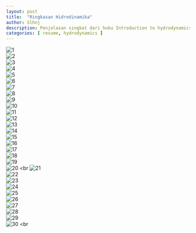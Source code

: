 ```yaml
---
layout: post
title:  "Ringkasan Hidrodinamika"
author: Slhnj
description: Penjelasan singkat dari huku Introduction to hydrodynamics
categories: [ resume, hydrodynamics ]
---
```




![1](/media/Img/Hidro/1.png) <br>
![2](/media/Img/Hidro/2.png) <br>
![3](/media/Img/Hidro/3_.png) <br>
![4](/media/Img/Hidro/4.png) <br>
![5](/media/Img/Hidro/5_.png) <br>
![6](/media/Img/Hidro/6.png) <br>
![7](/media/Img/Hidro/7.png) <br>
![8](/media/Img/Hidro/8.png) <br>
![9](/media/Img/Hidro/9.png) <br>
![10](/media/Img/Hidro/10.png) <br>
![11](/media/Img/Hidro/11.png) <br>
![12](/media/Img/Hidro/12.png) <br>
![13](/media/Img/Hidro/13_.png) <br>
![14](/media/Img/Hidro/14.png) <br>
![15](/media/Img/Hidro/15_.png) <br>
![16](/media/Img/Hidro/16.png) <br>
![17](/media/Img/Hidro/17.png) <br>
![18](/media/Img/Hidro/18.png) <br>
![19](/media/Img/Hidro/19.png) <br>
![20](/media/Img/Hidro/20.png) <br
![21](/media/Img/Hidro/21.png) <br>
![22](/media/Img/Hidro/22..png) <br>
![23](/media/Img/Hidro/23_.png) <br>
![24](/media/Img/Hidro/24.png) <br>
![25](/media/Img/Hidro/25_.png) <br>
![26](/media/Img/Hidro/26.png) <br>
![27](/media/Img/Hidro/28.png) <br>
![28](/media/Img/Hidro/29.png) <br>
![29](/media/Img/Hidro/30.png) <br>
![30](/media/Img/Hidro/fin.png) <br
